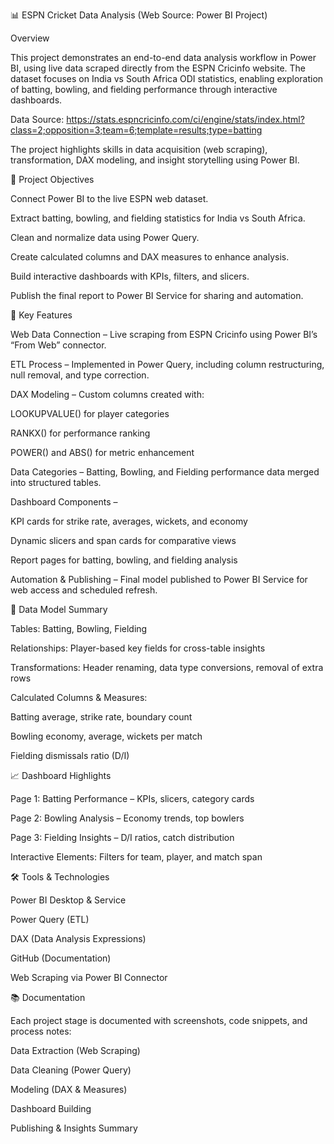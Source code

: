 📊 ESPN Cricket Data Analysis (Web Source: Power BI Project)

Overview

This project demonstrates an end-to-end data analysis workflow in Power BI, using live data scraped directly from the ESPN Cricinfo website. The dataset focuses on India vs South Africa ODI statistics, enabling exploration of batting, bowling, and fielding performance through interactive dashboards.

Data Source:
https://stats.espncricinfo.com/ci/engine/stats/index.html?class=2;opposition=3;team=6;template=results;type=batting

The project highlights skills in data acquisition (web scraping), transformation, DAX modeling, and insight storytelling using Power BI.

🎯 Project Objectives

Connect Power BI to the live ESPN web dataset.

Extract batting, bowling, and fielding statistics for India vs South Africa.

Clean and normalize data using Power Query.

Create calculated columns and DAX measures to enhance analysis.

Build interactive dashboards with KPIs, filters, and slicers.

Publish the final report to Power BI Service for sharing and automation.

🧠 Key Features

Web Data Connection – Live scraping from ESPN Cricinfo using Power BI’s “From Web” connector.

ETL Process – Implemented in Power Query, including column restructuring, null removal, and type correction.

DAX Modeling – Custom columns created with:

LOOKUPVALUE() for player categories

RANKX() for performance ranking

POWER() and ABS() for metric enhancement

Data Categories – Batting, Bowling, and Fielding performance data merged into structured tables.

Dashboard Components –

KPI cards for strike rate, averages, wickets, and economy

Dynamic slicers and span cards for comparative views

Report pages for batting, bowling, and fielding analysis

Automation & Publishing – Final model published to Power BI Service for web access and scheduled refresh.

🧾 Data Model Summary

Tables: Batting, Bowling, Fielding

Relationships: Player-based key fields for cross-table insights

Transformations: Header renaming, data type conversions, removal of extra rows

Calculated Columns & Measures:

Batting average, strike rate, boundary count

Bowling economy, average, wickets per match

Fielding dismissals ratio (D/I)

📈 Dashboard Highlights

Page 1: Batting Performance – KPIs, slicers, category cards

Page 2: Bowling Analysis – Economy trends, top bowlers

Page 3: Fielding Insights – D/I ratios, catch distribution

Interactive Elements: Filters for team, player, and match span

🛠️ Tools & Technologies

Power BI Desktop & Service

Power Query (ETL)

DAX (Data Analysis Expressions)

GitHub (Documentation)

Web Scraping via Power BI Connector

📚 Documentation

Each project stage is documented with screenshots, code snippets, and process notes:

Data Extraction (Web Scraping)

Data Cleaning (Power Query)

Modeling (DAX & Measures)

Dashboard Building

Publishing & Insights Summary
